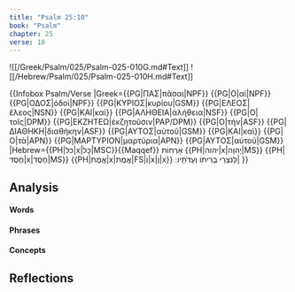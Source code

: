 ```yaml
---
title: "Psalm 25:10"
book: "Psalm"
chapter: 25
verse: 10
---
```

![[/Greek/Psalm/025/Psalm-025-010G.md#Text]]
![[/Hebrew/Psalm/025/Psalm-025-010H.md#Text]]

{{Infobox Psalm/Verse
|Greek={{PG|ΠΑΣ|πᾶσαι|NPF}} {{PG|Ο|αἱ|NPF}} {{PG|ΟΔΟΣ|ὁδοὶ|NPF}} {{PG|ΚΥΡΙΟΣ|κυρίου|GSM}} {{PG|ΕΛΕΟΣ|ἔλεος|NSN}} {{PG|ΚΑΙ|καὶ}} {{PG|ΑΛΗΘΕΙΑ|ἀλήθεια|NSF}} {{PG|Ο|τοῖς|DPM}} {{PG|ΕΚΖΗΤΕΩ|ἐκζητοῦσιν|PAP/DPM}} {{PG|Ο|τὴν|ASF}} {{PG|ΔΙΑΘΗΚΗ|διαθήκην|ASF}} {{PG|ΑΥΤΟΣ|αὐτοῦ|GSM}} {{PG|ΚΑΙ|καὶ}} {{PG|Ο|τὰ|APN}} {{PG|ΜΑΡΤΥΡΙΟΝ|μαρτύρια|APN}} {{PG|ΑΥΤΟΣ|αὐτοῦ|GSM}}
|Hebrew={{PH|כל|x|כָּל|MSC}}{{Maqqef}}
אָרְחוֹת
{{PH|יהוה|x|יְהוָה|MS}} {{PH|חֶסֶד|x|חֶסֶד|MS}} {{PH|אֱמֶת|x|אֱמֶת|FS|וְ|x|וֶ|x}}
לְנֹצְרֵי
בְרִיתוֹ
וְעֵדֹתָיו
׃|
}}

## Analysis

#### Words

#### Phrases

#### Concepts

## Reflections
